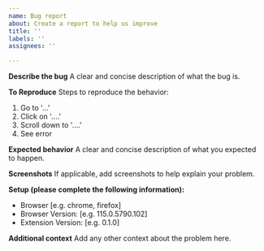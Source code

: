 ```yaml
---
name: Bug report
about: Create a report to help us improve
title: ''
labels: ''
assignees: ''

---
```


**Describe the bug**
A clear and concise description of what the bug is.

**To Reproduce**
Steps to reproduce the behavior:
1. Go to '...'
2. Click on '....'
3. Scroll down to '....'
4. See error

**Expected behavior**
A clear and concise description of what you expected to happen.

**Screenshots**
If applicable, add screenshots to help explain your problem.

**Setup (please complete the following information):**
 - Browser [e.g. chrome, firefox]
 - Browser Version: [e.g. 115.0.5790.102]
 - Extension Version: [e.g. 0.1.0]

**Additional context**
Add any other context about the problem here.
